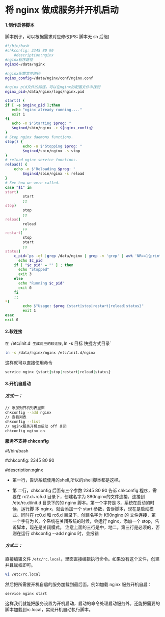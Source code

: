 # 将 nginx 做成服务并开机启动

#### 1.制作启停脚本

脚本例子，可以根据需求对应修改(PS: 脚本无 sh 后缀)

```sh
#!/bin/bash
#chkconfig: 2345 80 90
    #description:nginx
#nginx程序路径
nginxd=/data/nginx
 
#nginx配置文件路径
nginx_config=/data/nginx/conf/nginx.conf
 
#nginx pid文件的路径，可以在nginx的配置文件中找到
nginx_pid=/data/nginx/logs/nginx.pid

start() {
if [ -e $nginx_pid ];then
   echo "nginx already running...."
   exit 1
fi
   echo -n $"Starting $prog: "
   $nginxd/sbin/nginx -c ${nginx_config}
}
# Stop nginx daemons functions.
stop() {
        echo -n $"Stopping $prog: "
        $nginxd/sbin/nginx -s stop
}
# reload nginx service functions.
reload() {
    echo -n $"Reloading $prog: "
        $nginxd/sbin/nginx -s reload
}
# See how we were called.
case "$1" in
start)
        start
        ;;
stop)
        stop
        ;;
reload)
        reload
        ;;
restart)
        stop
        start
        ;;
status)
    c_pid=`ps -ef |grep /data/nginx | grep -v 'grep' | awk 'NR==1{print $2}'`
      echo $c_pid
    if [ "$c_pid" = "" ] ; then
      echo "Stopped"
      exit 3
    else
      echo "Running $c_pid"
      exit 0
    fi
    ;;
*)
        echo $"Usage: $prog {start|stop|restart|reload|status}"
        exit 1
esac
exit 0
```

#### 2.软连接

`在 `/etc/init.d` 生成对应的软连接,`ln -s  目标  快捷方式目录`

```sh
ln -s /data/nginx/nginx /etc/init.d/nginx
```

这样就可以直接使用命令

```sh
service nginx {start|stop|restart|reload|status}
```

#### 3.开机自启动

##### 方式一：

```sh
// 添加到开机列表里面
chkconfig --add nginx
// 查看列表
chkconfig --list
// nginx服务开机自启动 off 关闭
chkconfig nginx on
```

**服务不支持 chkconfig**

#!/bin/bash

#chkconfig: 2345 80 90
    

#description:nginx

- 第一行，告诉系统使用的shell,所以的shell脚本都是这样。
      

- 第 二行，chkconfig 后面有三个参数 2345 80 90 告诉 chkconfig 程序，需要在 rc2.d~rc5.d 目录下，创建名字为 S80nginx的文件连接，连接到 /etc/rc.d/init.d 目录下的的 nginx 脚本。第一个字符是 S，系统在启动的时候，运行脚 本 nginx，就会添加一个 start 参数，告诉脚本，现在是启动模式。同时在 rc0.d 和 rc6.d 目录下，创建名字为 K90nginx 的 文件连接，第一个字符为 K，个系统在关闭系统的时候，会运行 nginx，添加一个 stop，告诉脚本，现在是关闭模式。
  注意上面的三行是中，地二，第三行是必须的，否则在运行 chkconfig --add nginx 时，会报错

##### 方式二：

直接编辑文件 `/etc/rc.local`，里面直接编辑执行命令。如果没有这个文件，创建并且赋权即可。

```sh
vi /etc/rc.local
```

然后把所需要开机自启的服务加载到最后面，例如加载 nginx 服务开机自启：

```sh
service nginx start
```

这样我们就能把服务设置为开机启动，启动的命令处理启动服务外，还能把需要的脚本加载到rc.local，实现开机自动执行脚本。